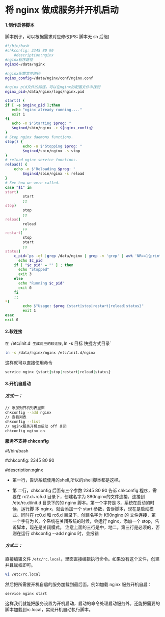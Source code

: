 # 将 nginx 做成服务并开机启动

#### 1.制作启停脚本

脚本例子，可以根据需求对应修改(PS: 脚本无 sh 后缀)

```sh
#!/bin/bash
#chkconfig: 2345 80 90
    #description:nginx
#nginx程序路径
nginxd=/data/nginx
 
#nginx配置文件路径
nginx_config=/data/nginx/conf/nginx.conf
 
#nginx pid文件的路径，可以在nginx的配置文件中找到
nginx_pid=/data/nginx/logs/nginx.pid

start() {
if [ -e $nginx_pid ];then
   echo "nginx already running...."
   exit 1
fi
   echo -n $"Starting $prog: "
   $nginxd/sbin/nginx -c ${nginx_config}
}
# Stop nginx daemons functions.
stop() {
        echo -n $"Stopping $prog: "
        $nginxd/sbin/nginx -s stop
}
# reload nginx service functions.
reload() {
    echo -n $"Reloading $prog: "
        $nginxd/sbin/nginx -s reload
}
# See how we were called.
case "$1" in
start)
        start
        ;;
stop)
        stop
        ;;
reload)
        reload
        ;;
restart)
        stop
        start
        ;;
status)
    c_pid=`ps -ef |grep /data/nginx | grep -v 'grep' | awk 'NR==1{print $2}'`
      echo $c_pid
    if [ "$c_pid" = "" ] ; then
      echo "Stopped"
      exit 3
    else
      echo "Running $c_pid"
      exit 0
    fi
    ;;
*)
        echo $"Usage: $prog {start|stop|restart|reload|status}"
        exit 1
esac
exit 0
```

#### 2.软连接

`在 `/etc/init.d` 生成对应的软连接,`ln -s  目标  快捷方式目录`

```sh
ln -s /data/nginx/nginx /etc/init.d/nginx
```

这样就可以直接使用命令

```sh
service nginx {start|stop|restart|reload|status}
```

#### 3.开机自启动

##### 方式一：

```sh
// 添加到开机列表里面
chkconfig --add nginx
// 查看列表
chkconfig --list
// nginx服务开机自启动 off 关闭
chkconfig nginx on
```

**服务不支持 chkconfig**

#!/bin/bash

#chkconfig: 2345 80 90
    

#description:nginx

- 第一行，告诉系统使用的shell,所以的shell脚本都是这样。
      

- 第 二行，chkconfig 后面有三个参数 2345 80 90 告诉 chkconfig 程序，需要在 rc2.d~rc5.d 目录下，创建名字为 S80nginx的文件连接，连接到 /etc/rc.d/init.d 目录下的的 nginx 脚本。第一个字符是 S，系统在启动的时候，运行脚 本 nginx，就会添加一个 start 参数，告诉脚本，现在是启动模式。同时在 rc0.d 和 rc6.d 目录下，创建名字为 K90nginx 的 文件连接，第一个字符为 K，个系统在关闭系统的时候，会运行 nginx，添加一个 stop，告诉脚本，现在是关闭模式。
  注意上面的三行是中，地二，第三行是必须的，否则在运行 chkconfig --add nginx 时，会报错

##### 方式二：

直接编辑文件 `/etc/rc.local`，里面直接编辑执行命令。如果没有这个文件，创建并且赋权即可。

```sh
vi /etc/rc.local
```

然后把所需要开机自启的服务加载到最后面，例如加载 nginx 服务开机自启：

```sh
service nginx start
```

这样我们就能把服务设置为开机启动，启动的命令处理启动服务外，还能把需要的脚本加载到rc.local，实现开机自动执行脚本。